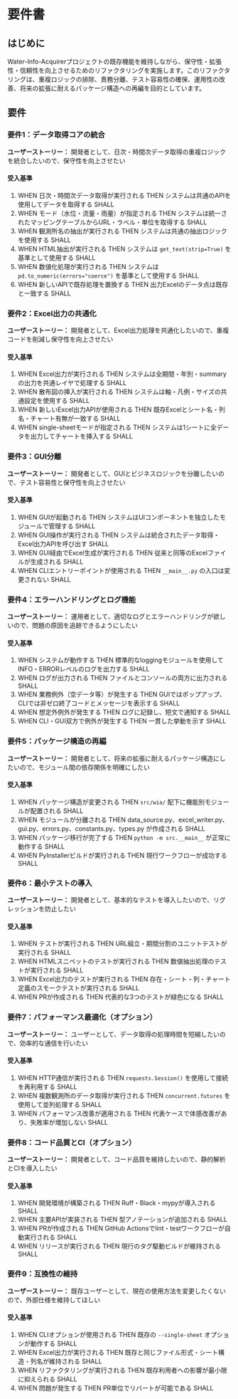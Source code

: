 # 要件書

## はじめに

Water-Info-Acquirerプロジェクトの既存機能を維持しながら、保守性・拡張性・信頼性を向上させるためのリファクタリングを実施します。このリファクタリングは、重複ロジックの排除、責務分離、テスト容易性の確保、運用性の改善、将来の拡張に耐えるパッケージ構造への再編を目的としています。

## 要件

### 要件1：データ取得コアの統合

**ユーザーストーリー：** 開発者として、日次・時間次データ取得の重複ロジックを統合したいので、保守性を向上させたい

#### 受入基準

1. WHEN 日次・時間次データ取得が実行される THEN システムは共通のAPIを使用してデータを取得する SHALL
2. WHEN モード（水位・流量・雨量）が指定される THEN システムは統一されたマッピングテーブルからURL・ラベル・単位を取得する SHALL
3. WHEN 観測所名の抽出が実行される THEN システムは共通の抽出ロジックを使用する SHALL
4. WHEN HTML抽出が実行される THEN システムは `get_text(strip=True)` を基準として使用する SHALL
5. WHEN 数値化処理が実行される THEN システムは `pd.to_numeric(errors="coerce")` を基準として使用する SHALL
6. WHEN 新しいAPIで既存処理を置換する THEN 出力Excelのデータ点は既存と一致する SHALL

### 要件2：Excel出力の共通化

**ユーザーストーリー：** 開発者として、Excel出力処理を共通化したいので、重複コードを削減し保守性を向上させたい

#### 受入基準

1. WHEN Excel出力が実行される THEN システムは全期間・年別・summaryの出力を共通レイヤで処理する SHALL
2. WHEN 散布図の挿入が実行される THEN システムは軸・凡例・サイズの共通設定を使用する SHALL
3. WHEN 新しいExcel出力APIが使用される THEN 既存Excelとシート名・列名・チャート有無が一致する SHALL
4. WHEN single-sheetモードが指定される THEN システムは1シートに全データを出力してチャートを挿入する SHALL

### 要件3：GUI分離

**ユーザーストーリー：** 開発者として、GUIとビジネスロジックを分離したいので、テスト容易性と保守性を向上させたい

#### 受入基準

1. WHEN GUIが起動される THEN システムはUIコンポーネントを独立したモジュールで管理する SHALL
2. WHEN GUI操作が実行される THEN システムは統合されたデータ取得・Excel出力APIを呼び出す SHALL
3. WHEN GUI経由でExcel生成が実行される THEN 従来と同等のExcelファイルが生成される SHALL
4. WHEN CLIエントリーポイントが使用される THEN `__main__.py` の入口は変更されない SHALL

### 要件4：エラーハンドリングとログ機能

**ユーザーストーリー：** 運用者として、適切なログとエラーハンドリングが欲しいので、問題の原因を追跡できるようにしたい

#### 受入基準

1. WHEN システムが動作する THEN 標準的なloggingモジュールを使用してINFO・ERRORレベルのログを出力する SHALL
2. WHEN ログが出力される THEN ファイルとコンソールの両方に出力される SHALL
3. WHEN 業務例外（空データ等）が発生する THEN GUIではポップアップ、CLIでは非ゼロ終了コードとメッセージを表示する SHALL
4. WHEN 想定外例外が発生する THEN ログに記録し、短文で通知する SHALL
5. WHEN CLI・GUI双方で例外が発生する THEN 一貫した挙動を示す SHALL

### 要件5：パッケージ構造の再編

**ユーザーストーリー：** 開発者として、将来の拡張に耐えるパッケージ構造にしたいので、モジュール間の依存関係を明確にしたい

#### 受入基準

1. WHEN パッケージ構造が変更される THEN `src/wia/` 配下に機能別モジュールが配置される SHALL
2. WHEN モジュールが分離される THEN data_source.py、excel_writer.py、gui.py、errors.py、constants.py、types.py が作成される SHALL
3. WHEN パッケージ移行が完了する THEN `python -m src.__main__` が正常に動作する SHALL
4. WHEN PyInstallerビルドが実行される THEN 現行ワークフローが成功する SHALL

### 要件6：最小テストの導入

**ユーザーストーリー：** 開発者として、基本的なテストを導入したいので、リグレッションを防止したい

#### 受入基準

1. WHEN テストが実行される THEN URL組立・期間分割のユニットテストが実行される SHALL
2. WHEN HTMLスニペットのテストが実行される THEN 数値抽出処理のテストが実行される SHALL
3. WHEN Excel出力のテストが実行される THEN 存在・シート・列・チャート定義のスモークテストが実行される SHALL
4. WHEN PRが作成される THEN 代表的な3つのテストが緑色になる SHALL

### 要件7：パフォーマンス最適化（オプション）

**ユーザーストーリー：** ユーザーとして、データ取得の処理時間を短縮したいので、効率的な通信を行いたい

#### 受入基準

1. WHEN HTTP通信が実行される THEN `requests.Session()` を使用して接続を再利用する SHALL
2. WHEN 複数観測所のデータ取得が実行される THEN `concurrent.futures` を使用して並列処理する SHALL
3. WHEN パフォーマンス改善が適用される THEN 代表ケースで体感改善があり、失敗率が増加しない SHALL

### 要件8：コード品質とCI（オプション）

**ユーザーストーリー：** 開発者として、コード品質を維持したいので、静的解析とCIを導入したい

#### 受入基準

1. WHEN 開発環境が構築される THEN Ruff・Black・mypyが導入される SHALL
2. WHEN 主要APIが実装される THEN 型アノテーションが追加される SHALL
3. WHEN PRが作成される THEN GitHub Actionsでlint・testワークフローが自動実行される SHALL
4. WHEN リリースが実行される THEN 現行のタグ駆動ビルドが維持される SHALL

### 要件9：互換性の維持

**ユーザーストーリー：** 既存ユーザーとして、現在の使用方法を変更したくないので、外部仕様を維持してほしい

#### 受入基準

1. WHEN CLIオプションが使用される THEN 既存の `--single-sheet` オプションが動作する SHALL
2. WHEN Excel出力が実行される THEN 既存と同じファイル形式・シート構造・列名が維持される SHALL
3. WHEN リファクタリングが実行される THEN 既存利用者への影響が最小限に抑えられる SHALL
4. WHEN 問題が発生する THEN PR単位でリバートが可能である SHALL